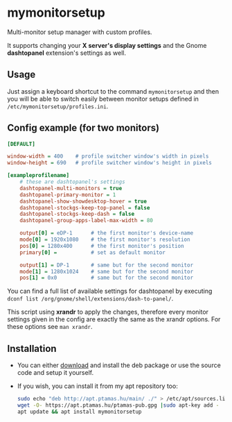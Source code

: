 # mymonitorsetup
Multi-monitor setup manager with custom profiles.

It supports changing your **X server's display settings** and the Gnome **dashtopanel** extension's settings as well.

## Usage
Just assign a keyboard shortcut to the command `mymonitorsetup` and then you will be able to switch easily between monitor setups defined in `/etc/mymonitorsetup/profiles.ini`.

## Config example (for two monitors)

```ini
[DEFAULT]

window-width = 400    # profile switcher window's width in pixels
window-height = 690   # profile switcher window's height in pixels

[exampleprofilename]
	# these are dashtopanel's settings
	dashtopanel-multi-monitors = true
	dashtopanel-primary-monitor = 1
	dashtopanel-show-showdesktop-hover = true
	dashtopanel-stockgs-keep-top-panel = false
	dashtopanel-stockgs-keep-dash = false
	dashtopanel-group-apps-label-max-width = 80

	output[0] = eDP-1      # the first monitor's device-name
	mode[0] = 1920x1080    # the first monitor's resolution
	pos[0] = 1280x400      # the first monitor's position
	primary[0] =           # set as default monitor

	output[1] = DP-1       # same but for the second monitor
	mode[1] = 1280x1024    # same but for the second monitor
	pos[1] = 0x0           # same but for the second monitor
```

You can find a full list of available settings for dashtopanel by executing `dconf list /org/gnome/shell/extensions/dash-to-panel/`.

This script using **xrandr** to apply the changes, therefore every monitor settings given in the config are exactly the same as the xrandr options.
For these options see `man xrandr`.

## Installation
- You can either [download](https://github.com/tamas646/mymonitorsetup/raw/main/mymonitorsetup_1.2.0_all.deb) and install the deb package or use the source code and setup it yourself.

- If you wish, you can install it from my apt repository too:

  ```sh
  sudo echo "deb http://apt.ptamas.hu/main/ ./" > /etc/apt/sources.list.d/apt.ptamas.list
  wget -O- https://apt.ptamas.hu/ptamas-pub.gpg |sudo apt-key add -
  apt update && apt install mymonitorsetup
  ```
